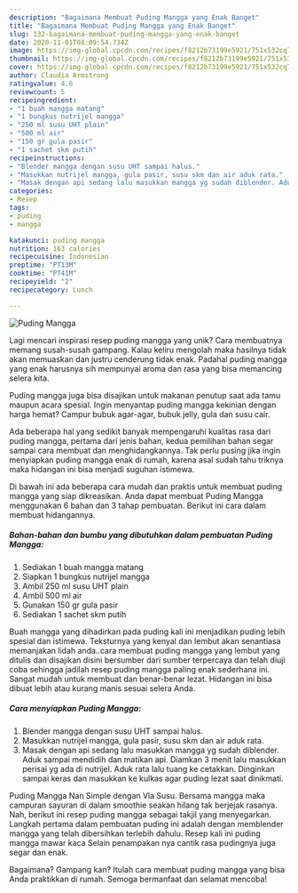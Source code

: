 ```yaml
---
description: "Bagaimana Membuat Puding Mangga yang Enak Banget"
title: "Bagaimana Membuat Puding Mangga yang Enak Banget"
slug: 132-bagaimana-membuat-puding-mangga-yang-enak-banget
date: 2020-11-01T08:09:54.734Z
image: https://img-global.cpcdn.com/recipes/f8212b73199e5921/751x532cq70/puding-mangga-foto-resep-utama.jpg
thumbnail: https://img-global.cpcdn.com/recipes/f8212b73199e5921/751x532cq70/puding-mangga-foto-resep-utama.jpg
cover: https://img-global.cpcdn.com/recipes/f8212b73199e5921/751x532cq70/puding-mangga-foto-resep-utama.jpg
author: Claudia Armstrong
ratingvalue: 4.6
reviewcount: 5
recipeingredient:
- "1 buah mangga matang"
- "1 bungkus nutrijel mangga"
- "250 ml susu UHT plain"
- "500 ml air"
- "150 gr gula pasir"
- "1 sachet skm putih"
recipeinstructions:
- "Blender mangga dengan susu UHT sampai halus."
- "Masukkan nutrijel mangga, gula pasir, susu skm dan air aduk rata."
- "Masak dengan api sedang lalu masukkan mangga yg sudah diblender. Aduk sampai mendidih dan matikan api. Diamkan 3 menit lalu masukkan perisai yg ada di nutrijel. Aduk rata lalu tuang ke cetakkan. Dinginkan sampai keras dan masukkan ke kulkas agar puding lezat saat dinikmati."
categories:
- Resep
tags:
- puding
- mangga

katakunci: puding mangga 
nutrition: 163 calories
recipecuisine: Indonesian
preptime: "PT13M"
cooktime: "PT41M"
recipeyield: "2"
recipecategory: Lunch

---
```



![Puding Mangga](https://img-global.cpcdn.com/recipes/f8212b73199e5921/751x532cq70/puding-mangga-foto-resep-utama.jpg)

Lagi mencari inspirasi resep puding mangga yang unik? Cara membuatnya memang susah-susah gampang. Kalau keliru mengolah maka hasilnya tidak akan memuaskan dan justru cenderung tidak enak. Padahal puding mangga yang enak harusnya sih mempunyai aroma dan rasa yang bisa memancing selera kita.

Puding mangga juga bisa disajikan untuk makanan penutup saat ada tamu maupun acara spesial. Ingin menyantap puding mangga kekinian dengan harga hemat? Campur bubuk agar-agar, bubuk jelly, gula dan susu cair.

Ada beberapa hal yang sedikit banyak mempengaruhi kualitas rasa dari puding mangga, pertama dari jenis bahan, kedua pemilihan bahan segar sampai cara membuat dan menghidangkannya. Tak perlu pusing jika ingin menyiapkan puding mangga enak di rumah, karena asal sudah tahu triknya maka hidangan ini bisa menjadi suguhan istimewa.


Di bawah ini ada beberapa cara mudah dan praktis untuk membuat puding mangga yang siap dikreasikan. Anda dapat membuat Puding Mangga menggunakan 6 bahan dan 3 tahap pembuatan. Berikut ini cara dalam membuat hidangannya.

<!--inarticleads1-->

##### Bahan-bahan dan bumbu yang dibutuhkan dalam pembuatan Puding Mangga:

1. Sediakan 1 buah mangga matang
1. Siapkan 1 bungkus nutrijel mangga
1. Ambil 250 ml susu UHT plain
1. Ambil 500 ml air
1. Gunakan 150 gr gula pasir
1. Sediakan 1 sachet skm putih


Buah mangga yang dihadirkan pada puding kali ini menjadikan puding lebih spesial dan istimewa. Teksturnya yang kenyal dan lembut akan senantiasa memanjakan lidah anda..cara membuat puding mangga yang lembut yang ditulis dan disajikan disini bersumber dari sumber terpercaya dan telah diuji coba sehingga jadilah resep puding mangga paling enak sederhana ini. Sangat mudah untuk membuat dan benar-benar lezat. Hidangan ini bisa dibuat lebih atau kurang manis sesuai selera Anda. 

<!--inarticleads2-->

##### Cara menyiapkan Puding Mangga:

1. Blender mangga dengan susu UHT sampai halus.
1. Masukkan nutrijel mangga, gula pasir, susu skm dan air aduk rata.
1. Masak dengan api sedang lalu masukkan mangga yg sudah diblender. Aduk sampai mendidih dan matikan api. Diamkan 3 menit lalu masukkan perisai yg ada di nutrijel. Aduk rata lalu tuang ke cetakkan. Dinginkan sampai keras dan masukkan ke kulkas agar puding lezat saat dinikmati.


Puding Mangga Nan Simple dengan Vla Susu. Bersama mangga maka campuran sayuran di dalam smoothie seakan hilang tak berjejak rasanya. Nah, berikut ini resep puding mangga sebagai takjil yang menyegarkan. Langkah pertama dalam pembuatan puding ini adalah dengan memblender mangga yang telah dibersihkan terlebih dahulu. Resep kali ini puding mangga mawar kaca Selain penampakan nya cantik rasa pudingnya juga segar dan enak. 

Bagaimana? Gampang kan? Itulah cara membuat puding mangga yang bisa Anda praktikkan di rumah. Semoga bermanfaat dan selamat mencoba!

